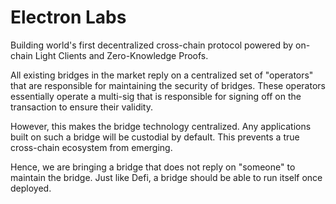 # Electron Labs

Building world's first decentralized cross-chain protocol powered by on-chain Light Clients and Zero-Knowledge Proofs.

All existing bridges in the market reply on a centralized set of "operators" that are responsible for maintaining the security of bridges. These operators essentially operate a multi-sig that is responsible for signing off on the transaction to ensure their validity.

However, this makes the bridge technology centralized. Any applications built on such a bridge will be custodial by default. This prevents a true cross-chain ecosystem from emerging.

Hence, we are bringing a bridge that does not reply on "someone" to maintain the bridge. Just like Defi, a bridge should be able to run itself once deployed.
